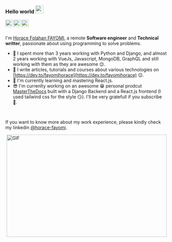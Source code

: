 ### Hello world <img src="https://media.giphy.com/media/hvRJCLFzcasrR4ia7z/giphy.gif" width="25px">
<a href="https://discord.gg/fTz5npvkpy">
  <img align="left" alt="Horace FAYOMI Discord" width="22px" src="https://raw.githubusercontent.com/peterthehan/peterthehan/master/assets/discord.svg" />
</a>
<a href="https://twitter.com/fayomihorace">
  <img align="left" alt="Horace FAYOMI | Twitter" width="22px" src="https://raw.githubusercontent.com/peterthehan/peterthehan/master/assets/twitter.svg" />
</a>
<a href="https://www.linkedin.com/in/horace-fayomi-b58a98177/">
  <img align="left" alt="Horace FAYOMI LinkedIN" width="22px" src="https://raw.githubusercontent.com/peterthehan/peterthehan/master/assets/linkedin.svg" />
</a>

<br />
<br />

I'm [Horace Folahan FAYOMI](), a remote **Software engineer** and **Technical writter**, passionate about using programming to solve problems.
  
- 💼 I spent more than 3 years working with Python and Django, and almost 2 years working with VueJs, Javascript, MongoDB, GraphQL and still working with them as they are awesome :relieved:. 
- :page_facing_up: I write articles, tutorials and courses about various technologies on [https://dev.to/fayomihorace](https://dev.to/fayomihorace) :wink:.
- :book: I'm currently learning and mastering React.js.
- :sunglasses: I'm currenlty working on an awesome :grin: personal prodcut [MasterTheDocs](https://MasterTheDocs.com) built with a Django Backend and a React.js frontend (I used tailwind css for the style :smirk:). I'll be very gratefull if you subscribe :pray:.  
<br />

If you want to know more about my work experience, please kindly check my linkedin [@horace-fayomi](https://www.linkedin.com/in/horace-fayomi-b58a98177/).

  <img align="right" alt="GIF" src="https://github.com/abhisheknaiidu/abhisheknaiidu/blob/master/code.gif?raw=true" width="500" height="320" />
